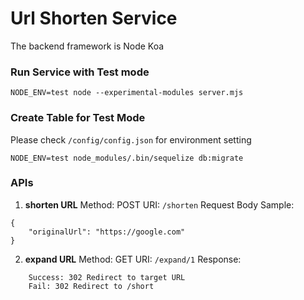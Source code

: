 # Url Shorten Service #

The backend framework is Node Koa
### Run Service with Test mode ###
```
NODE_ENV=test node --experimental-modules server.mjs
```

### Create Table for Test Mode  ###
Please check `/config/config.json` for environment setting
```
NODE_ENV=test node_modules/.bin/sequelize db:migrate
```

### APIs ###
1. **shorten URL**
Method: POST
URI: `/shorten`
Request Body Sample:
```
{
	"originalUrl": "https://google.com"
}
```

2. **expand URL**
Method: GET
URI: `/expand/1`
Response: 
```
	Success: 302 Redirect to target URL
	Fail: 302 Redirect to /short
```
